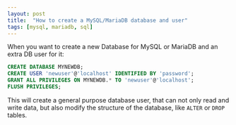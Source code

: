 ```yaml
---
layout: post
title:  "How to create a MySQL/MariaDB database and user"
tags: [mysql, mariadb, sql]
---
```


When you want to create a new Database for MySQL or MariaDB and an extra DB user for it:

```sql
CREATE DATABASE MYNEWDB;
CREATE USER 'newuser'@'localhost' IDENTIFIED BY 'password';
GRANT ALL PRIVILEGES ON MYNEWDB.* TO 'newuser'@'localhost';
FLUSH PRIVILEGES;
```

This will create a general purpose database user, that can not only read and write data,
but also modify the structure of the database, like `ALTER` or `DROP` tables.
